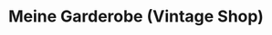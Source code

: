 ---
title: "Meine Garderobe (Vintage Shop)"
url: /zuerich/meine-garderobe-vintage-shop/
shop: Kleidung
---
